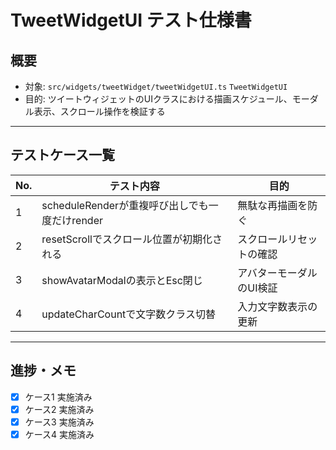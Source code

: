 # TweetWidgetUI テスト仕様書

## 概要
- 対象: `src/widgets/tweetWidget/tweetWidgetUI.ts` `TweetWidgetUI`
- 目的: ツイートウィジェットのUIクラスにおける描画スケジュール、モーダル表示、スクロール操作を検証する

---

## テストケース一覧

| No. | テスト内容                                     | 目的                       |
|-----|------------------------------------------------|----------------------------|
| 1   | scheduleRenderが重複呼び出しでも一度だけrender | 無駄な再描画を防ぐ          |
| 2   | resetScrollでスクロール位置が初期化される       | スクロールリセットの確認    |
| 3   | showAvatarModalの表示とEsc閉じ                  | アバターモーダルのUI検証    |
| 4   | updateCharCountで文字数クラス切替               | 入力文字数表示の更新        |

---

## 進捗・メモ

- [x] ケース1 実施済み
- [x] ケース2 実施済み
- [x] ケース3 実施済み
- [x] ケース4 実施済み
